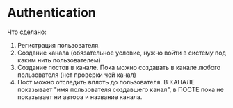 Authentication
==============

Что сделано:
1. Регистрация пользователя.
2. Создание канала (обязательное условие, нужно войти в систему под каким нить пользователем)
3. Создание постов в канале. Пока можно создавать в канале любого пользователя (нет проверки чей канал)
4. Пост можно отследить вплоть до пользователя. В КАНАЛЕ показывает "имя пользователя создавшего канал", в ПОСТЕ пока не показывает ни автора и название канала.


